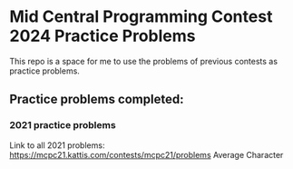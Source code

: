 # Mid Central Programming Contest 2024 Practice Problems
This repo is a space for me to use the problems of previous contests as practice problems.

## Practice problems completed:

### 2021 practice problems
Link to all 2021 problems: https://mcpc21.kattis.com/contests/mcpc21/problems
Average Character